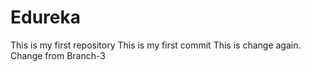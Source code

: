 # Edureka
This is my first repository
This is my first commit
This is change again.
Change from Branch-3
